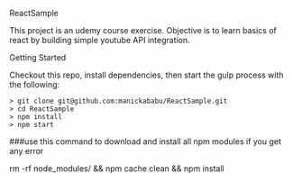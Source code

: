 ReactSample

This project is an udemy course exercise. Objective is to learn basics of react by building simple youtube API integration.

Getting Started

Checkout this repo, install dependencies, then start the gulp process with the following:

    > git clone git@github.com:manickababu/ReactSample.git
    > cd ReactSample
    > npm install
    > npm start
###use this command to download and install all npm modules if you get any error

rm -rf node_modules/ && npm cache clean && npm install

```

